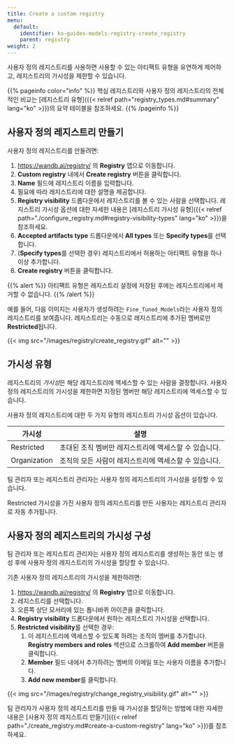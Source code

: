 ```yaml
---
title: Create a custom registry
menu:
  default:
    identifier: ko-guides-models-registry-create_registry
    parent: registry
weight: 2
---
```


사용자 정의 레지스트리를 사용하면 사용할 수 있는 아티팩트 유형을 유연하게 제어하고, 레지스트리의 가시성을 제한할 수 있습니다.

{{% pageinfo color="info" %}}
핵심 레지스트리와 사용자 정의 레지스트리의 전체적인 비교는 [레지스트리 유형]({{< relref path="registry_types.md#summary" lang="ko" >}})의 요약 테이블을 참조하세요.
{{% /pageinfo %}}

## 사용자 정의 레지스트리 만들기

사용자 정의 레지스트리를 만들려면:
1. https://wandb.ai/registry/ 의 **Registry** 앱으로 이동합니다.
2. **Custom registry** 내에서 **Create registry** 버튼을 클릭합니다.
3. **Name** 필드에 레지스트리 이름을 입력합니다.
4. 필요에 따라 레지스트리에 대한 설명을 제공합니다.
5. **Registry visibility** 드롭다운에서 레지스트리를 볼 수 있는 사람을 선택합니다. 레지스트리 가시성 옵션에 대한 자세한 내용은 [레지스트리 가시성 유형]({{< relref path="./configure_registry.md#registry-visibility-types" lang="ko" >}})을 참조하세요.
6. **Accepted artifacts type** 드롭다운에서 **All types** 또는 **Specify types**를 선택합니다.
7. (**Specify types**를 선택한 경우) 레지스트리에서 허용하는 아티팩트 유형을 하나 이상 추가합니다.
8. **Create registry** 버튼을 클릭합니다.

{{% alert %}}
아티팩트 유형은 레지스트리 설정에 저장된 후에는 레지스트리에서 제거할 수 없습니다.
{{% /alert %}}

예를 들어, 다음 이미지는 사용자가 생성하려는 `Fine_Tuned_Models`라는 사용자 정의 레지스트리를 보여줍니다. 레지스트리는 수동으로 레지스트리에 추가된 멤버로만 **Restricted**됩니다.

{{< img src="/images/registry/create_registry.gif" alt="" >}}

## 가시성 유형

레지스트리의 *가시성*은 해당 레지스트리에 액세스할 수 있는 사람을 결정합니다. 사용자 정의 레지스트리의 가시성을 제한하면 지정된 멤버만 해당 레지스트리에 액세스할 수 있습니다.

사용자 정의 레지스트리에 대한 두 가지 유형의 레지스트리 가시성 옵션이 있습니다.

| 가시성 | 설명 |
| --- | --- |
| Restricted | 초대된 조직 멤버만 레지스트리에 액세스할 수 있습니다. |
| Organization | 조직의 모든 사람이 레지스트리에 액세스할 수 있습니다. |

팀 관리자 또는 레지스트리 관리자는 사용자 정의 레지스트리의 가시성을 설정할 수 있습니다.

Restricted 가시성을 가진 사용자 정의 레지스트리를 만든 사용자는 레지스트리 관리자로 자동 추가됩니다.

## 사용자 정의 레지스트리의 가시성 구성

팀 관리자 또는 레지스트리 관리자는 사용자 정의 레지스트리를 생성하는 동안 또는 생성 후에 사용자 정의 레지스트리의 가시성을 할당할 수 있습니다.

기존 사용자 정의 레지스트리의 가시성을 제한하려면:

1. https://wandb.ai/registry/ 의 **Registry** 앱으로 이동합니다.
2. 레지스트리를 선택합니다.
3. 오른쪽 상단 모서리에 있는 톱니바퀴 아이콘을 클릭합니다.
4. **Registry visibility** 드롭다운에서 원하는 레지스트리 가시성을 선택합니다.
5. **Restricted visibility**를 선택한 경우:
   1. 이 레지스트리에 액세스할 수 있도록 하려는 조직의 멤버를 추가합니다. **Registry members and roles** 섹션으로 스크롤하여 **Add member** 버튼을 클릭합니다.
   2. **Member** 필드 내에서 추가하려는 멤버의 이메일 또는 사용자 이름을 추가합니다.
   3. **Add new member**를 클릭합니다.

{{< img src="/images/registry/change_registry_visibility.gif" alt="" >}}

팀 관리자가 사용자 정의 레지스트리를 만들 때 가시성을 할당하는 방법에 대한 자세한 내용은 [사용자 정의 레지스트리 만들기]({{< relref path="./create_registry.md#create-a-custom-registry" lang="ko" >}})를 참조하세요.
